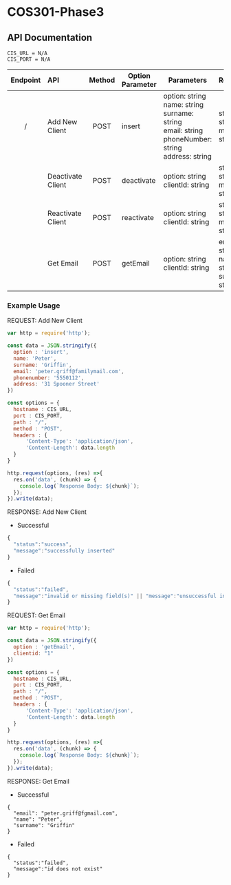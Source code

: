# COS301-Phase3

## API Documentation

    CIS_URL = N/A
    CIS_PORT = N/A

| Endpoint  | API              | Method 	|Option Parameter| Parameters  | Response   | 
|:--------: |:------------     | :--:  	  | ----------- |-------------|----------|
| /         |Add New Client    | POST   	| insert      |option: string <br/> name: string <br/> surname: string <br/> email: string <br/> phoneNumber:  string <br/> address: string <br/>| status: string <br> message: string |
|           |Deactivate Client | POST     | deactivate  |option: string <br/> clientId: string | status: string <br> message: string|
|           |Reactivate Client | POST   	| reactivate  |option: string <br/> clientId: string | status: string <br> message: string  |
|           |Get Email         | POST   	| getEmail    |option: string <br/> clientId: string | email: string <br> name: string <br> surname: string  |

### Example Usage

REQUEST: Add New Client
```javascript
var http = require('http');

const data = JSON.stringify({
  option : 'insert',
  name: 'Peter',
  surname: 'Griffin',
  email: 'peter.griff@familymail.com',
  phonenumber: '5550112',
  address: '31 Spooner Street'
})

const options = {
  hostname : CIS_URL,
  port : CIS_PORT,
  path : "/",
  method : "POST",
  headers : {
      'Content-Type': 'application/json',
      'Content-Length': data.length
  }
}

http.request(options, (res) =>{
  res.on('data', (chunk) => {
    console.log(`Response Body: ${chunk}`);
  });
}).write(data);

```

RESPONSE: Add New Client 
    
  * Successful
```javascript
{
  "status":"success",
  "message":"successfully inserted"
}
```

  * Failed
```javascript
{
  "status":"failed",
  "message":"invalid or missing field(s)" || "message":"unsuccessful insert"
}
```

REQUEST: Get Email
```javascript
var http = require('http');

const data = JSON.stringify({
  option : 'getEmail',
  clientid: "1"
})

const options = {
  hostname : CIS_URL,
  port : CIS_PORT,
  path : "/",
  method : "POST",
  headers : {
      'Content-Type': 'application/json',
      'Content-Length': data.length
  }
}

http.request(options, (res) =>{
  res.on('data', (chunk) => {
    console.log(`Response Body: ${chunk}`);
  });
}).write(data);
```

RESPONSE: Get Email    

  * Successful
```
{
  "email": "peter.griff@fgmail.com",
  "name": "Peter",
  "surname": "Griffin"
}
```

  * Failed
```
{
  "status":"failed",
  "message":"id does not exist"
}
```
